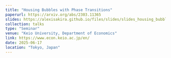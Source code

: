 ```yaml
---
title: "Housing Bubbles with Phase Transitions"
paperurl: https://arxiv.org/abs/2303.11365
slides: https://alexisakira.github.io/files/slides/slides_housing_bubble.pdf
collection: talks
type: "Seminar"
venue: "Keio University, Department of Economics"
link: https://www.econ.keio.ac.jp/en/
date: 2025-06-17
location: "Tokyo, Japan"
---
```

